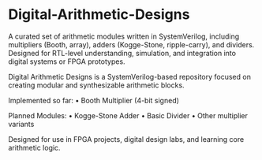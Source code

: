 # Digital-Arithmetic-Designs
A curated set of arithmetic modules written in SystemVerilog, including multipliers (Booth, array), adders (Kogge-Stone, ripple-carry), and dividers. Designed for RTL-level understanding, simulation, and integration into digital systems or FPGA prototypes.

Digital Arithmetic Designs is a SystemVerilog-based repository focused on creating modular and synthesizable arithmetic blocks.

 Implemented so far:
• Booth Multiplier (4-bit signed)

Planned Modules:
• Kogge-Stone Adder
• Basic Divider
• Other multiplier variants

Designed for use in FPGA projects, digital design labs, and learning core arithmetic logic.
